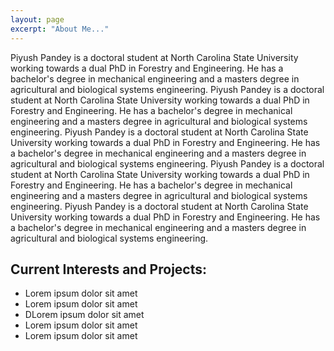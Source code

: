 ```yaml
---
layout: page
excerpt: "About Me..."
---
```


Piyush Pandey is a doctoral student at North Carolina State University working towards a dual PhD in Forestry and Engineering. He has a bachelor's degree in mechanical engineering and a masters degree in agricultural and biological systems engineering. 
Piyush Pandey is a doctoral student at North Carolina State University working towards a dual PhD in Forestry and Engineering. He has a bachelor's degree in mechanical engineering and a masters degree in agricultural and biological systems engineering.
Piyush Pandey is a doctoral student at North Carolina State University working towards a dual PhD in Forestry and Engineering. He has a bachelor's degree in mechanical engineering and a masters degree in agricultural and biological systems engineering.
Piyush Pandey is a doctoral student at North Carolina State University working towards a dual PhD in Forestry and Engineering. He has a bachelor's degree in mechanical engineering and a masters degree in agricultural and biological systems engineering.
Piyush Pandey is a doctoral student at North Carolina State University working towards a dual PhD in Forestry and Engineering. He has a bachelor's degree in mechanical engineering and a masters degree in agricultural and biological systems engineering.

## Current Interests and Projects:

- Lorem ipsum dolor sit amet
- Lorem ipsum dolor sit amet
- DLorem ipsum dolor sit amet
- Lorem ipsum dolor sit amet
- Lorem ipsum dolor sit amet
